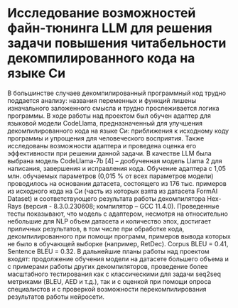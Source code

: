 # Исследование возможностей файн-тюнинга LLM для решения задачи повышения читабельности декомпилированного кода на языке Си
В большинстве случаев декомпилированный программный код трудно поддается анализу: названия переменных и функций лишены изначального заложенного смысла и трудно прослеживается логика программы. В ходе работы над проектом был обучен адаптер для языковой модели CodeLlama, предназначенный для улучшения декомпилированного кода на языке Си: приближения к исходному коду программы и упрощения для человеческого восприятия. Также исследованы возможности адаптера и проведена оценка его эффективности при решении данной задачи.
В качестве LLM была выбрана модель CodeLlama-7b [4] – дообученная модель Llama 2 для написания, завершения и исправления кода. Обучение адаптера с 1,05 млн. обучаемых параметров (0,015 % от всех параметров модели) проводилось на основании датасета, состоящего из 176 тыс. примеров из исходного кода на Си (часть из которых взята из датасета FormAI Dataset) и соответствующего результата работы декомпилятора Hex-Rays (версия - 8.3.0.230608; компилятор – GCC 11.4.0). 
Проведенные тесты показывают, что модель с адаптером, несмотря на относительно небольшие для NLP объем датасета и количество эпох, достигает приличных результатов, в том числе при обработке кода, декомпилированного при помощи программ, примеров вывода которых не было в обучающей выборке (например, RetDec). Corpus BLEU = 0.41, Sentence BLEU = 0.32. В дальнейшие планы работы над проектом входят: продолжение обучения модели на датасете большего объема и с примерами работы других декомпиляторов, проведение более масштабного тестирования как с классическими для задачи seq2seq метриками (BLEU, AED и т.д.), так и с оценкой при помощи опроса специалистов и с проверкой возможности перекомпилирования результатов работы нейросети.
